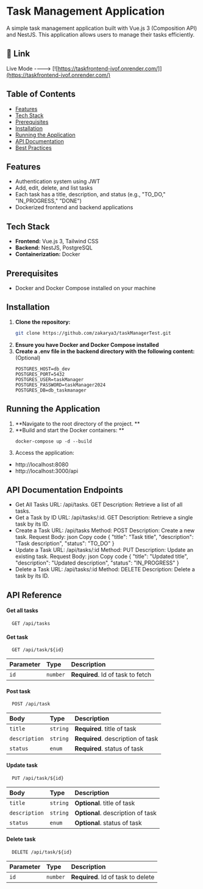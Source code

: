 # Task Management Application

A simple task management application built with Vue.js 3 (Composition API) and NestJS. This application allows users to manage their tasks efficiently.

## 🔗 Link
Live Mode ----> 
[![https://taskfrontend-ivof.onrender.com/]](https://taskfrontend-ivof.onrender.com/)

## Table of Contents

- [Features](#features)
- [Tech Stack](#tech-stack)
- [Prerequisites](#prerequisites)
- [Installation](#installation)
- [Running the Application](#running-the-application)
- [API Documentation](#api-documentation)
- [Best Practices](#best-practices)
## Features

- Authentication system using JWT
- Add, edit, delete, and list tasks
- Each task has a title, description, and status (e.g., "TO_DO," "IN_PROGRESS," "DONE")
- Dockerized frontend and backend applications

## Tech Stack

- **Frontend:** Vue.js 3, Tailwind CSS
- **Backend:** NestJS, PostgreSQL
- **Containerization:** Docker

## Prerequisites

- Docker and Docker Compose installed on your machine

## Installation

1. **Clone the repository:**
   ```sh
   git clone https://github.com/zakarya3/taskManagerTest.git

2. **Ensure you have Docker and Docker Compose installed**
3. **Create a .env file in the backend directory with the following content:** (Optional)
   ```ssh
   POSTGRES_HOST=db_dev
   POSTGRES_PORT=5432
   POSTGRES_USER=taskManager
   POSTGRES_PASSWORD=taskManager2024
   POSTGRES_DB=db_taskmanager

## Running the Application
1. **Navigate to the root directory of the project. **
2. **Build and start the Docker containers: **
   ```ssh
   docker-compose up -d --build

3. Access the application:
- http://localhost:8080 
- http://localhost:3000/api

## API Documentation Endpoints 


- Get All Tasks URL: /api/tasks. GET Description: Retrieve a list of all tasks. 
- Get a Task by ID URL: /api/tasks/:id. GET Description: Retrieve a single task by its ID. 
- Create a Task URL: /api/tasks Method: POST Description: Create a new task. Request Body: json Copy code { "title": "Task title", "description": "Task description", "status": "TO_DO" } 
- Update a Task URL: /api/tasks/:id Method: PUT Description: Update an existing task. Request Body: json Copy code { "title": "Updated title", "description": "Updated description", "status": "IN_PROGRESS" } 
- Delete a Task URL: /api/tasks/:id Method: DELETE Description: Delete a task by its ID. 



## API Reference

#### Get all tasks

```http
  GET /api/tasks
```
#### Get task

```http
  GET /api/task/${id}
```

| Parameter | Type     | Description                       |
| :-------- | :------- | :-------------------------------- |
| `id`      | `number` | **Required**. Id of task to fetch |

#### Post task

```http
  POST /api/task
```

| Body | Type     | Description                       |
| :-------- | :------- | :-------------------------------- |
| `title`      | `string` | **Required**. title of task |
 `description`      | `string` | **Required**. description of task |
  `status`      | `enum` | **Required**. status of task |


  #### Update task

```http
  PUT /api/task/${id}
```

| Body | Type     | Description                       |
| :-------- | :------- | :-------------------------------- |
| `title`      | `string` | **Optional**. title of task |
 `description`      | `string` | **Optional**. description of task |
  `status`      | `enum` | **Optional**. status of task |


#### Delete task

```http
  DELETE /api/task/${id}
```

| Parameter | Type     | Description                       |
| :-------- | :------- | :-------------------------------- |
| `id`      | `number` | **Required**. Id of task to delete |

